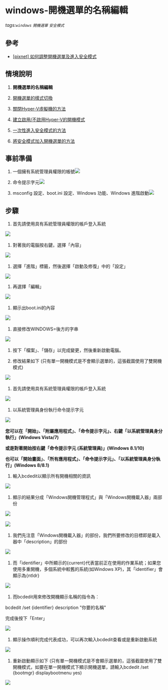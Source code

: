 # windows-開機選單的名稱編輯
###### tags:`windows` `開機選單` `安全模式`

## 參考
  - [[pixnet] 如何調整開機選單及進入安全模式](http://george017.pixnet.net/blog/post/111217963-如何調整開機選單及進入安全模式)

## 情境說明
1. **開機選單的名稱編輯**

2. [開機選單的樣式切換](/windows-切換開機選單樣式的方法.md)

3. [關閉Hyper-V虛擬機的方法](/windows-關閉Hyper-V虛擬機的方法.md)

4. [建立啟用/不啟用Hyper-V的開機模式](/windows-建立啟用或不啟用Hyper-V的開機模式.md)

5. [一次性進入安全模式的方法](/windows-一次性進入安全模式的方法.md)

6. [將安全模式加入開機選單的方法](/windows-將安全模式加入開機選單的方法.md)

## 事前準備
1. 一個擁有系統管理員權限的帳號![](https://raw.githubusercontent.com/neslxzhen/Note/master/img/windows-如何調整開機選單及進入安全模式/2.png)

2. 命令提示字元![](https://raw.githubusercontent.com/neslxzhen/Note/master/img/windows-如何調整開機選單及進入安全模式/3.png)

3. msconfig 設定、boot.ini 設定、Windows 功能、Windows 進階啟動![](https://raw.githubusercontent.com/neslxzhen/Note/master/img/windows-如何調整開機選單及進入安全模式/4.png)

## 步驟

1. 首先請使用具有系統管理員權限的帳戶登入系統

![](https://raw.githubusercontent.com/neslxzhen/Note/master/img/windows-如何調整開機選單及進入安全模式/5.png) 

1. 對著我的電腦按右鍵，選擇「內容」

![](https://raw.githubusercontent.com/neslxzhen/Note/master/img/windows-如何調整開機選單及進入安全模式/6.png) 

1. 選擇「進階」標籤，然後選擇「啟動及修復」中的「設定」

![](https://raw.githubusercontent.com/neslxzhen/Note/master/img/windows-如何調整開機選單及進入安全模式/7.png)

1. 再選擇「編輯」

![](https://raw.githubusercontent.com/neslxzhen/Note/master/img/windows-如何調整開機選單及進入安全模式/8.png) 

1. 顯示出boot.ini的內容

![](https://raw.githubusercontent.com/neslxzhen/Note/master/img/windows-如何調整開機選單及進入安全模式/9.png) 

1. 直接修改WINDOWS=後方的字串

![](https://raw.githubusercontent.com/neslxzhen/Note/master/img/windows-如何調整開機選單及進入安全模式/10.png)  

1. 按下「檔案」、「儲存」以完成變更，然後重新啟動電腦。

1. 修改結果如下 (只有單一開機模式是不會顯示選單的，這張截圖使用了雙開機模式)

![](https://raw.githubusercontent.com/neslxzhen/Note/master/img/windows-如何調整開機選單及進入安全模式/11.png) 

1. 首先請使用具有系統管理員權限的帳戶登入系統

![](https://raw.githubusercontent.com/neslxzhen/Note/master/img/windows-如何調整開機選單及進入安全模式/12.png) 

1. 以系統管理員身份執行命令提示字元

![](https://raw.githubusercontent.com/neslxzhen/Note/master/img/windows-如何調整開機選單及進入安全模式/13.png) 

**您可以在「開始」、「附屬應用程式」、「命令提示字元」、右鍵「以系統管理員身分執行」(Windows Vista/7)**

**或是對著開始按右鍵「命令提示字元 (系統管理員)」(Windows 8.1/10)**

**也可以「開始畫面」、「所有應用程式」、「命令提示字元」、「以系統管理員身分執行」(Windows 8/8.1)**

1. 輸入bcdedit以顯示所有開機相關的資訊

![](https://raw.githubusercontent.com/neslxzhen/Note/master/img/windows-如何調整開機選單及進入安全模式/14.png) 

1. 顯示的結果分成「Windows開機管理程式」與「Windows開機載入器」兩部份

![](https://raw.githubusercontent.com/neslxzhen/Note/master/img/windows-如何調整開機選單及進入安全模式/15.png) 

![](https://raw.githubusercontent.com/neslxzhen/Note/master/img/windows-如何調整開機選單及進入安全模式/16.png) 

1. 我們先注意「Windows開機載入器」的部份，我們所要修改的目標即是載入器中「description」的部份

![](https://raw.githubusercontent.com/neslxzhen/Note/master/img/windows-如何調整開機選單及進入安全模式/17.png)  

1. 而「identifier」中所顯示的{current}代表當前正在使用的作業系統；如果您使用多重開機，多個系統中較舊的系統(如Windows XP)，其「identifier」會顯示為{ntldr}

![](https://raw.githubusercontent.com/neslxzhen/Note/master/img/windows-如何調整開機選單及進入安全模式/18.png) 

1. 而bcdedit用來修改開機顯示名稱的指令為︰

bcdedit /set {identifier} description "你要的名稱"

完成後按下「Enter」

![](https://raw.githubusercontent.com/neslxzhen/Note/master/img/windows-如何調整開機選單及進入安全模式/19.png) 

1. 顯示操作順利完成代表成功，可以再次輸入bcdedit查看或是重新啟動系統

![](https://raw.githubusercontent.com/neslxzhen/Note/master/img/windows-如何調整開機選單及進入安全模式/20.png) 

1. 重新啟動顯示如下 (只有單一開機模式是不會顯示選單的，這張截圖使用了雙開機模式，如要在單一開機模式下顯示開機選單，請輸入bcdedit /set {bootmgr} displaybootmenu yes)

![](https://raw.githubusercontent.com/neslxzhen/Note/master/img/windows-如何調整開機選單及進入安全模式/21.png) 
